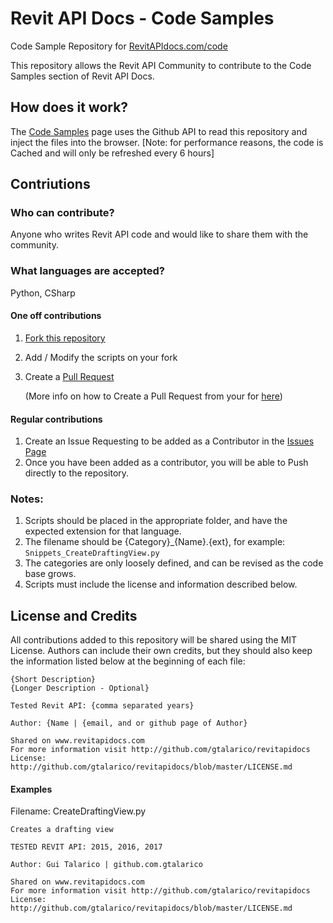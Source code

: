 # Revit API Docs - Code Samples

Code Sample Repository for [RevitAPIdocs.com/code](http://www.revitapidocs.com/code)

This repository allows the Revit API Community to contribute to the Code Samples section of Revit API Docs.

## How does it work?

The [Code Samples](http://www.revitapidocs.com/code) page uses the Github API to read this repository and inject the files into the browser. [Note: for performance reasons, the code is Cached and will only be refreshed every 6 hours]

## Contriutions

### Who can contribute?

Anyone who writes Revit API code and would like to share them with the community.

### What languages are accepted?

Python, CSharp

#### One off contributions
1. [Fork this repository](https://github.com/gtalarico/revitapidocs/fork)
2. Add / Modify the scripts on your fork
3. Create a [Pull Request](https://github.com/gtalarico/revitapidocs/compare)

    (More info on how to Create a Pull Request from your for [here](https://help.github.com/articles/creating-a-pull-request-from-a-fork/))

#### Regular contributions

1. Create an Issue Requesting to be added as a Contributor in the [Issues Page](https://github.com/gtalarico/revitapidocs/issues)
2. Once you have been added as a contributor, you will be able to Push directly to the repository.

### Notes:

1. Scripts should be placed in the appropriate folder, and have the expected extension for that language.
2. The filename should be {Category}_{Name}.{ext}, for example: `Snippets_CreateDraftingView.py`
3. The categories are only loosely defined, and can be revised as the code base grows.
4. Scripts must include the license and information described below.

## License and Credits

All contributions added to this repository will be shared using the MIT License.
Authors can include their own credits, but they should also keep the information listed below
at the beginning of each file:

    {Short Description}
    {Longer Description - Optional}
    
    Tested Revit API: {comma separated years}

    Author: {Name | {email, and or github page of Author}

    Shared on www.revitapidocs.com
    For more information visit http://github.com/gtalarico/revitapidocs
    License: http://github.com/gtalarico/revitapidocs/blob/master/LICENSE.md

#### Examples

Filename: CreateDraftingView.py
    
    Creates a drafting view
    
    TESTED REVIT API: 2015, 2016, 2017
    
    Author: Gui Talarico | github.com.gtalarico
    
    Shared on www.revitapidocs.com
    For more information visit http://github.com/gtalarico/revitapidocs
    License: http://github.com/gtalarico/revitapidocs/blob/master/LICENSE.md

